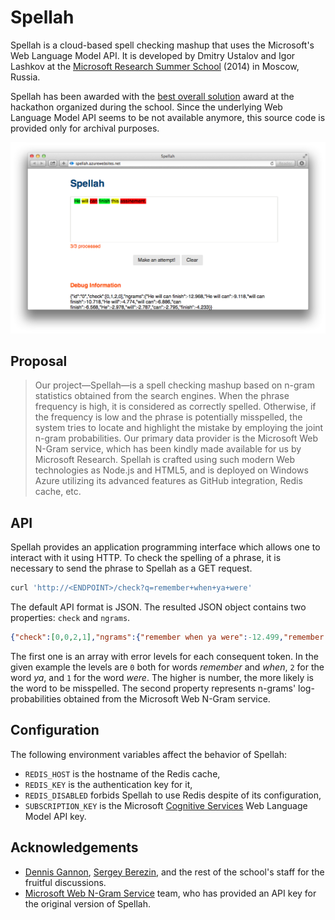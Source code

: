 Spellah
=======

Spellah is a cloud-based spell checking mashup that uses the Microsoft's Web Language Model API. It is developed by Dmitry Ustalov and Igor Lashkov at the [Microsoft Research Summer School](http://web.archive.org/web/20140328010258/http://cloud2014.cs.msu.ru/en) (2014) in Moscow, Russia.

Spellah has been awarded with the [best overall solution](https://www.microsoft.com/en-us/research/blog/summer-school-in-russia-explores-research-in-the-cloud/) award at the hackathon organized during the school. Since the underlying Web Language Model API seems to be not available anymore, this source code is provided only for archival purposes.

![Spellah](docs/image10.png)

## Proposal

> Our project—Spellah—is a spell checking mashup based on n-gram statistics obtained from the search engines. When the phrase frequency is high, it is considered as correctly spelled. Otherwise, if the frequency is low and the phrase is potentially misspelled, the system tries to locate and highlight the mistake by employing the joint n-gram probabilities. Our primary data provider is the Microsoft Web N-Gram service, which has been kindly made available for us by Microsoft Research. Spellah is crafted using such modern Web technologies as Node.js and HTML5, and is deployed on Windows Azure utilizing its advanced features as GitHub integration, Redis cache, etc.

## API

Spellah provides an application programming interface which allows one to interact with it using HTTP. To check the spelling of a phrase, it is necessary to send the phrase to Spellah as a GET request.

```bash
curl 'http://<ENDPOINT>/check?q=remember+when+ya+were'
```

The default API format is JSON. The resulted JSON object contains two properties: `check` and `ngrams`.

```json
{"check":[0,0,2,1],"ngrams":{"remember when ya were":-12.499,"remember when ya":-9.831,"when ya were":-9.888,"remember when":-5.705,"when ya":-7.26,"ya were":-8.374,"remember":-3.896,"when":-3.004,"ya":-4.647,"were":-3.161}}
```

The first one is an array with error levels for each consequent token. In the given example the levels are `0` both for words *remember* and *when*, `2` for the word *ya*, and `1` for the word *were*. The higher is number, the more likely is the word to be misspelled. The second property represents n-grams' log-probabilities obtained from the Microsoft Web N-Gram service.

## Configuration

The following environment variables affect the behavior of Spellah:

* `REDIS_HOST` is the hostname of the Redis cache,
* `REDIS_KEY` is the authentication key for it,
* `REDIS_DISABLED` forbids Spellah to use Redis despite of its configuration,
* `SUBSCRIPTION_KEY` is the Microsoft [Cognitive Services](https://www.microsoft.com/cognitive-services/en-us/) Web Language Model API key.

## Acknowledgements

* [Dennis Gannon](http://research.microsoft.com/en-us/people/degannon/), [Sergey Berezin](http://cs.msu.ru/persons/238), and the rest of the school's staff for the fruitful discussions.
* [Microsoft Web N-Gram Service](http://web.archive.org/web/20140721042149/http://weblm.research.microsoft.com/) team, who has provided an API key for the original version of Spellah.
